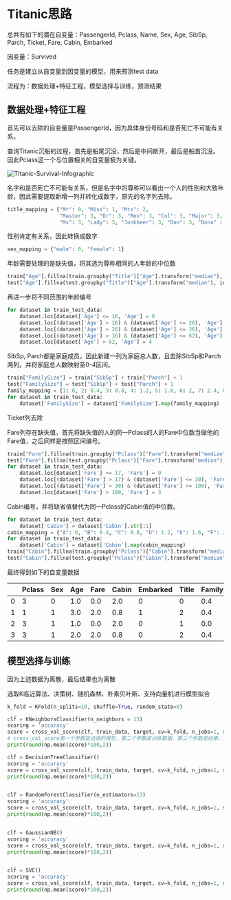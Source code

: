 # Titanic思路

总共有如下的潜在自变量：PassengerId, Pclass, Name, Sex, Age, SibSp, Parch, Ticket, Fare, Cabin, Embarked

因变量：Survived

任务是建立从自变量到因变量的模型，用来预测test data

流程为：数据处理+特征工程，模型选择与训练，预测结果

## 数据处理+特征工程

首先可以去除的自变量是PassengerId，因为具体身份号码和是否死亡不可能有关系。

查询Titanic沉船的过程，首先是船尾沉没，然后是中间断开，最后是船首沉没。因此Pclass这一个与位置相关的自变量极为关键。

![TItanic-Survival-Infographic](C:\Users\Benjamin\Desktop\TItanic-Survival-Infographic.jpg)

名字和是否死亡不可能有关系，但是名字中的尊称可以看出一个人的性别和大致年龄，因此需要提取新增一列并转化成数字，原先的名字列去除。

```python
title_mapping = {"Mr": 0, "Miss": 1, "Mrs": 2,
                 "Master": 3, "Dr": 3, "Rev": 3, "Col": 3, "Major": 3, "Mlle": 3,"Countess": 3,
                 "Ms": 3, "Lady": 3, "Jonkheer": 3, "Don": 3, "Dona" : 3, "Mme": 3,"Capt": 3,"Sir": 3 }
```

性别肯定有关系，因此转换成数字

```python
sex_mapping = {"male": 0, "female": 1}
```

年龄需要处理的是缺失值，将其选为尊称相同的人年龄的中位数

```python
train["Age"].fillna(train.groupby("Title")["Age"].transform("median"), inplace=True)
test["Age"].fillna(test.groupby("Title")["Age"].transform("median"), inplace=True)
```

再进一步将不同范围的年龄编号

```python
for dataset in train_test_data:
    dataset.loc[dataset['Age'] <= 16, 'Age'] = 0
    dataset.loc[(dataset['Age'] > 16) & (dataset['Age'] <= 26), 'Age'] = 1
    dataset.loc[(dataset['Age'] > 26) & (dataset['Age'] <= 36), 'Age'] = 2
    dataset.loc[(dataset['Age'] > 36) & (dataset['Age'] <= 62), 'Age'] = 3
    dataset.loc[dataset['Age'] > 62, 'Age'] = 4
```

SibSp, Parch都是家庭成员，因此新建一列为家庭总人数，且去除SibSp和Parch两列。并将家庭总人数映射至0-4区间。

```python
train["FamilySize"] = train["SibSp"] + train["Parch"] + 1
test["FamilySize"] = test["SibSp"] + test["Parch"] + 1
family_mapping = {1: 0, 2: 0.4, 3: 0.8, 4: 1.2, 5: 1.6, 6: 2, 7: 2.4, 8: 2.8, 9: 3.2, 10: 3.6, 11: 4}
for dataset in train_test_data:
    dataset['FamilySize'] = dataset['FamilySize'].map(family_mapping)
```

Ticket列去除

Fare列存在缺失值，首先将缺失值的人的同一Pclass的人的Fare中位数当做他的Fare值，之后同样是按照区间编号。

```python
train["Fare"].fillna(train.groupby("Pclass")["Fare"].transform("median"), inplace=True)
test["Fare"].fillna(test.groupby("Pclass")["Fare"].transform("median"), inplace=True)
for dataset in train_test_data:
    dataset.loc[dataset['Fare'] <= 17, 'Fare'] = 0
    dataset.loc[(dataset['Fare'] > 17) & (dataset['Fare'] <= 30), 'Fare'] = 1
    dataset.loc[(dataset['Fare'] > 30) & (dataset['Fare'] <= 100), 'Fare'] = 2
    dataset.loc[dataset['Fare'] > 100, 'Fare'] = 3
```

Cabin编号，并将缺省值替代为同一Pclass的Cabin值的中位数。

```python
for dataset in train_test_data:
    dataset['Cabin'] = dataset['Cabin'].str[:1]
cabin_mapping = {"A": 0, "B": 0.4, "C": 0.8, "D": 1.2, "E": 1.6, "F": 2, "G": 2.4, "T": 2.8}
for dataset in train_test_data:
    dataset['Cabin'] = dataset['Cabin'].map(cabin_mapping)
train["Cabin"].fillna(train.groupby("Pclass")["Cabin"].transform("median"), inplace=True)
test["Cabin"].fillna(test.groupby("Pclass")["Cabin"].transform("median"), inplace=True)
```

最终得到如下的自变量数据

|      | Pclass | Sex  | Age  | Fare | Cabin | Embarked | Title | FamilySize |
| ---- | ------ | ---- | ---- | ---- | ----- | -------- | ----- | ---------- |
| 0    | 3      | 0    | 1.0  | 0.0  | 2.0   | 0        | 0     | 0.4        |
| 1    | 1      | 1    | 3.0  | 2.0  | 0.8   | 1        | 2     | 0.4        |
| 2    | 3      | 1    | 1.0  | 0.0  | 2.0   | 0        | 1     | 0.0        |
| 3    | 3      | 1    | 2.0  | 2.0  | 0.8   | 0        | 2     | 0.4        |

## 模型选择与训练

因为上述数据为离散，最后结果也为离散

选取K临近算法、决策树、随机森林、朴素贝叶斯、支持向量机进行模型拟合

```python
k_fold = KFold(n_splits=10, shuffle=True, random_state=0)

clf = KNeighborsClassifier(n_neighbors = 13)
scoring = 'accuracy'
score = cross_val_score(clf, train_data, target, cv=k_fold, n_jobs=1, scoring=scoring)
# cross_val_score第一个参数是选择的模型，第二个参数是训练数据，第三个参数是结果，第四个参数的意思是将整个数据分成十份，用九份进行训练，用一份进行测试算准确率。总共进行十次，将这十次的准确率平均作为最终准确率。
print(round(np.mean(score)*100,2))

clf = DecisionTreeClassifier()
scoring = 'accuracy'
score = cross_val_score(clf, train_data, target, cv=k_fold, n_jobs=1, scoring=scoring)
print(round(np.mean(score)*100,2))


clf = RandomForestClassifier(n_estimators=13)
scoring = 'accuracy'
score = cross_val_score(clf, train_data, target, cv=k_fold, n_jobs=1, scoring=scoring)
print(round(np.mean(score)*100,2))


clf = GaussianNB()
scoring = 'accuracy'
score = cross_val_score(clf, train_data, target, cv=k_fold, n_jobs=1, scoring=scoring)
print(round(np.mean(score)*100,2))


clf = SVC()
scoring = 'accuracy'
score = cross_val_score(clf, train_data, target, cv=k_fold, n_jobs=1, scoring=scoring)
print(round(np.mean(score)*100,2))
```

